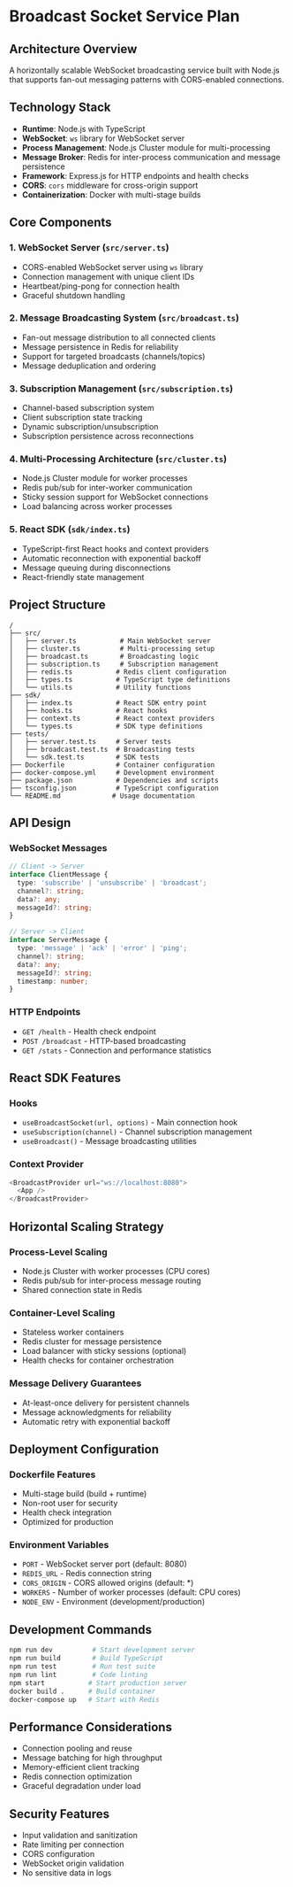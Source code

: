 # Broadcast Socket Service Plan

## Architecture Overview

A horizontally scalable WebSocket broadcasting service built with Node.js that supports fan-out messaging patterns with CORS-enabled connections.

## Technology Stack

- **Runtime**: Node.js with TypeScript
- **WebSocket**: `ws` library for WebSocket server
- **Process Management**: Node.js Cluster module for multi-processing
- **Message Broker**: Redis for inter-process communication and message persistence
- **Framework**: Express.js for HTTP endpoints and health checks
- **CORS**: `cors` middleware for cross-origin support
- **Containerization**: Docker with multi-stage builds

## Core Components

### 1. WebSocket Server (`src/server.ts`)
- CORS-enabled WebSocket server using `ws` library
- Connection management with unique client IDs
- Heartbeat/ping-pong for connection health
- Graceful shutdown handling

### 2. Message Broadcasting System (`src/broadcast.ts`)
- Fan-out message distribution to all connected clients
- Message persistence in Redis for reliability
- Support for targeted broadcasts (channels/topics)
- Message deduplication and ordering

### 3. Subscription Management (`src/subscription.ts`)
- Channel-based subscription system
- Client subscription state tracking
- Dynamic subscription/unsubscription
- Subscription persistence across reconnections

### 4. Multi-Processing Architecture (`src/cluster.ts`)
- Node.js Cluster module for worker processes
- Redis pub/sub for inter-worker communication
- Sticky session support for WebSocket connections
- Load balancing across worker processes

### 5. React SDK (`sdk/index.ts`)
- TypeScript-first React hooks and context providers
- Automatic reconnection with exponential backoff
- Message queuing during disconnections
- React-friendly state management

## Project Structure

```
/
├── src/
│   ├── server.ts           # Main WebSocket server
│   ├── cluster.ts          # Multi-processing setup
│   ├── broadcast.ts        # Broadcasting logic
│   ├── subscription.ts     # Subscription management
│   ├── redis.ts           # Redis client configuration
│   ├── types.ts           # TypeScript type definitions
│   └── utils.ts           # Utility functions
├── sdk/
│   ├── index.ts           # React SDK entry point
│   ├── hooks.ts           # React hooks
│   ├── context.ts         # React context providers
│   └── types.ts           # SDK type definitions
├── tests/
│   ├── server.test.ts     # Server tests
│   ├── broadcast.test.ts  # Broadcasting tests
│   └── sdk.test.ts        # SDK tests
├── Dockerfile             # Container configuration
├── docker-compose.yml     # Development environment
├── package.json           # Dependencies and scripts
├── tsconfig.json          # TypeScript configuration
└── README.md             # Usage documentation
```

## API Design

### WebSocket Messages

```typescript
// Client -> Server
interface ClientMessage {
  type: 'subscribe' | 'unsubscribe' | 'broadcast';
  channel?: string;
  data?: any;
  messageId?: string;
}

// Server -> Client
interface ServerMessage {
  type: 'message' | 'ack' | 'error' | 'ping';
  channel?: string;
  data?: any;
  messageId?: string;
  timestamp: number;
}
```

### HTTP Endpoints

- `GET /health` - Health check endpoint
- `POST /broadcast` - HTTP-based broadcasting
- `GET /stats` - Connection and performance statistics

## React SDK Features

### Hooks
- `useBroadcastSocket(url, options)` - Main connection hook
- `useSubscription(channel)` - Channel subscription management
- `useBroadcast()` - Message broadcasting utilities

### Context Provider
```typescript
<BroadcastProvider url="ws://localhost:8080">
  <App />
</BroadcastProvider>
```

## Horizontal Scaling Strategy

### Process-Level Scaling
- Node.js Cluster with worker processes (CPU cores)
- Redis pub/sub for inter-process message routing
- Shared connection state in Redis

### Container-Level Scaling
- Stateless worker containers
- Redis cluster for message persistence
- Load balancer with sticky sessions (optional)
- Health checks for container orchestration

### Message Delivery Guarantees
- At-least-once delivery for persistent channels
- Message acknowledgments for reliability
- Automatic retry with exponential backoff

## Deployment Configuration

### Dockerfile Features
- Multi-stage build (build + runtime)
- Non-root user for security
- Health check integration
- Optimized for production

### Environment Variables
- `PORT` - WebSocket server port (default: 8080)
- `REDIS_URL` - Redis connection string
- `CORS_ORIGIN` - CORS allowed origins (default: *)
- `WORKERS` - Number of worker processes (default: CPU cores)
- `NODE_ENV` - Environment (development/production)

## Development Commands

```bash
npm run dev          # Start development server
npm run build        # Build TypeScript
npm run test         # Run test suite
npm run lint         # Code linting
npm start           # Start production server
docker build .      # Build container
docker-compose up   # Start with Redis
```

## Performance Considerations

- Connection pooling and reuse
- Message batching for high throughput
- Memory-efficient client tracking
- Redis connection optimization
- Graceful degradation under load

## Security Features

- Input validation and sanitization
- Rate limiting per connection
- CORS configuration
- WebSocket origin validation
- No sensitive data in logs